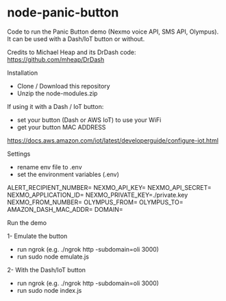# node-panic-button
Code to run the Panic Button demo (Nexmo voice API, SMS API, Olympus). It can be used with a Dash/IoT button or without.

Credits to Michael Heap and its DrDash code: https://github.com/mheap/DrDash


Installation
- Clone / Download this repository
- Unzip the node-modules.zip

If using it with a Dash / IoT button:
- set your button (Dash or AWS IoT) to use your WiFi
- get your button MAC ADDRESS

https://docs.aws.amazon.com/iot/latest/developerguide/configure-iot.html


Settings
- rename env file to .env
- set the environment variables (.env)

ALERT_RECIPIENT_NUMBER=
NEXMO_API_KEY=
NEXMO_API_SECRET=
NEXMO_APPLICATION_ID=
NEXMO_PRIVATE_KEY=./private.key
NEXMO_FROM_NUMBER=
OLYMPUS_FROM=
OLYMPUS_TO=
AMAZON_DASH_MAC_ADDR=
DOMAIN=

Run the demo

1- Emulate the button
- run ngrok (e.g. ./ngrok http -subdomain=oli 3000)
- run sudo node emulate.js 

2- With the Dash/IoT button
- run ngrok (e.g. ./ngrok http -subdomain=oli 3000)
- run sudo node index.js 
